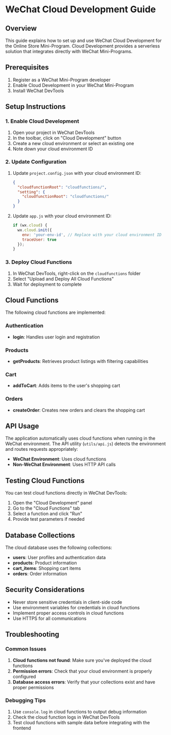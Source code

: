 # WeChat Cloud Development Guide

## Overview

This guide explains how to set up and use WeChat Cloud Development for the Online Store Mini-Program. Cloud Development provides a serverless solution that integrates directly with WeChat Mini-Programs.

## Prerequisites

1. Register as a WeChat Mini-Program developer
2. Enable Cloud Development in your WeChat Mini-Program
3. Install WeChat DevTools

## Setup Instructions

### 1. Enable Cloud Development

1. Open your project in WeChat DevTools
2. In the toolbar, click on "Cloud Development" button
3. Create a new cloud environment or select an existing one
4. Note down your cloud environment ID

### 2. Update Configuration

1. Update `project.config.json` with your cloud environment ID:
   ```json
   {
     "cloudfunctionRoot": "cloudfunctions/",
     "setting": {
       "cloudfunctionRoot": "cloudfunctions/"
     }
   }
   ```

2. Update `app.js` with your cloud environment ID:
   ```javascript
   if (wx.cloud) {
     wx.cloud.init({
       env: 'your-env-id', // Replace with your cloud environment ID
       traceUser: true
     });
   }
   ```

### 3. Deploy Cloud Functions

1. In WeChat DevTools, right-click on the `cloudfunctions` folder
2. Select "Upload and Deploy All Cloud Functions"
3. Wait for deployment to complete

## Cloud Functions

The following cloud functions are implemented:

### Authentication
- **login**: Handles user login and registration

### Products
- **getProducts**: Retrieves product listings with filtering capabilities

### Cart
- **addToCart**: Adds items to the user's shopping cart

### Orders
- **createOrder**: Creates new orders and clears the shopping cart

## API Usage

The application automatically uses cloud functions when running in the WeChat environment. The API utility (`utils/api.js`) detects the environment and routes requests appropriately:

- **WeChat Environment**: Uses cloud functions
- **Non-WeChat Environment**: Uses HTTP API calls

## Testing Cloud Functions

You can test cloud functions directly in WeChat DevTools:

1. Open the "Cloud Development" panel
2. Go to the "Cloud Functions" tab
3. Select a function and click "Run"
4. Provide test parameters if needed

## Database Collections

The cloud database uses the following collections:

- **users**: User profiles and authentication data
- **products**: Product information
- **cart_items**: Shopping cart items
- **orders**: Order information

## Security Considerations

- Never store sensitive credentials in client-side code
- Use environment variables for credentials in cloud functions
- Implement proper access controls in cloud functions
- Use HTTPS for all communications

## Troubleshooting

### Common Issues

1. **Cloud functions not found**: Make sure you've deployed the cloud functions
2. **Permission errors**: Check that your cloud environment is properly configured
3. **Database access errors**: Verify that your collections exist and have proper permissions

### Debugging Tips

1. Use `console.log` in cloud functions to output debug information
2. Check the cloud function logs in WeChat DevTools
3. Test cloud functions with sample data before integrating with the frontend